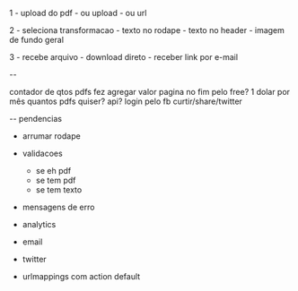 
1 - upload do pdf
	- ou upload
	- ou url
	
2 - seleciona transformacao
	- texto no rodape
	- texto no header
	- imagem de fundo geral

3 - recebe arquivo
	- download direto
	- receber link por e-mail


--

contador de qtos pdfs fez
agregar valor
pagina no fim pelo free?
1 dolar por mês quantos pdfs quiser?
api?
login pelo fb
curtir/share/twitter

-- pendencias

- arrumar rodape
- validacoes
	- se eh pdf
	- se tem pdf
	- se tem texto
	
- mensagens de erro
- analytics
- email
- twitter
- urlmappings com action default